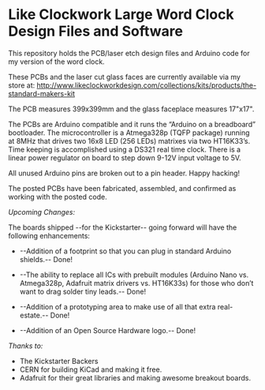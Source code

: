 # Like Clockwork Large Word Clock Design Files and Software

This repository holds the PCB/laser etch design files and Arduino code for my version of the word clock.

These PCBs and the laser cut glass faces are currently available via my store at: http://www.likeclockworkdesign.com/collections/kits/products/the-standard-makers-kit

The PCB measures 399x399mm and the glass faceplace measures 17"x17".

The PCBs are Arduino compatible and it runs the “Arduino on a breadboard” bootloader. The microcontroller is a Atmega328p (TQFP package) running at 8MHz that drives two 16x8 LED (256 LEDs) matrixes via two HT16K33’s. Time keeping is accomplished using a DS321 real time clock.  There is a linear power regulator on board to step down 9-12V input voltage to 5V. 

All unused Arduino pins are broken out to a pin header. Happy hacking!

The posted PCBs have been fabricated, assembled, and confirmed as working with the posted code.

*Upcoming Changes:*

The boards shipped --for the Kickstarter-- going forward will have the following enhancements:
+ --Addition of a footprint so that you can plug in standard Arduino shields.-- Done!

+ --The ability to replace all ICs with prebuilt modules (Arduino Nano vs. Atmega328p, Adafruit matrix drivers vs. HT16K33s) for those who don’t want to drag solder tiny leads.-- Done!

+ --Addition of a prototyping area to make use of all that extra real-estate.-- Done!

+ --Addition of an Open Source Hardware logo.-- Done!

*Thanks to:*

+ The Kickstarter Backers
+ CERN for building KiCad and making it free.
+ Adafruit for their great libraries and making awesome breakout boards.
